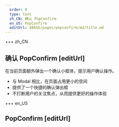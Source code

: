 ```yaml
---   
  order: 0
  type: text
  zh_CN: 确认 PopConfirm  
  en_US: PopConfirm
  editUrl: $BASE/pages/popconfirm/md/title.md
---
```


+++ zh_CN

## 确认 PopConfirm [editUrl]

在当前页面额外弹出一个确认小框体，提示用户确认操作。

- 与 Modal 相比，在页面占用更小的空间
- 提供了一个快捷的确认弹出框
- 不打断用户的关注焦点，从而提供更好的操作体验

+++ en_US

## PopConfirm [editUrl]
